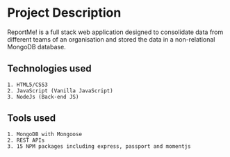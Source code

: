 # Project Description

ReportMe! is a full stack web application designed to consolidate data from different teams of an organisation and stored the data in a non-relational MongoDB database.


## Technologies used
    1. HTML5/CSS3
    2. JavaScript (Vanilla JavaScript)
    3. NodeJs (Back-end JS)

## Tools used
    1. MongoDB with Mongoose
    2. REST APIs
    3. 15 NPM packages including express, passport and momentjs
